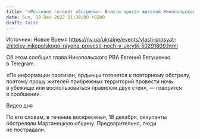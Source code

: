 ```yaml
---
title: "«Россияне готовят обстрелы». Власти просят жителей Никопольского района провести ночь в укрытии"
date: Sun, 18 Dec 2022 21:39:00 +0200
draft: false
---
```

Источник: Новое Время https://nv.ua/ukraine/events/vlasti-prosyat-zhiteley-nikopolskogo-rayona-provesti-noch-v-ukrytii-50291809.html


Об этом сообщил глава Никопольского РВА Евгений Евтушенко в Telegram.

«По информации партизан, ордынцы готовятся к повторному обстрелу, поэтому прошу жителей прибрежных территорий провести ночь в убежище или воспользоваться правилом двух стен», — говорится в сообщении.

 Видео дня   

По его словам, в течение воскресенья, 18 декабря, оккупанты обстреляли Марганецкую общину. Предварительно, люди не пострадали.
